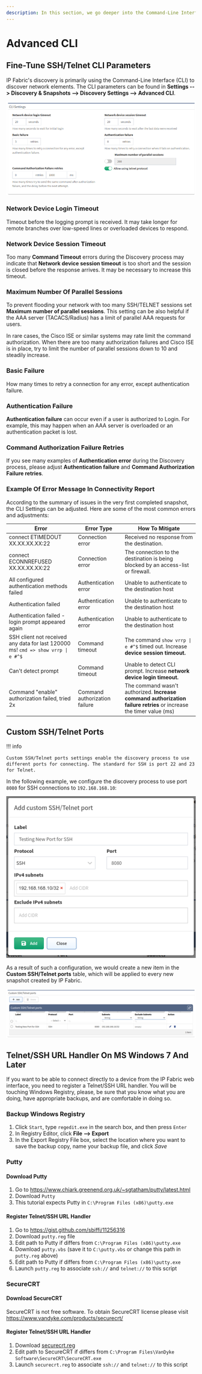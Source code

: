 ```yaml
---
description: In this section, we go deeper into the Command-Line Interface (CLI) to discover network elements that IP Fabric's discovery is primarily using.
---
```


# Advanced CLI

## Fine-Tune SSH/Telnet CLI Parameters

IP Fabric's discovery is primarily using the Command-Line Interface
(CLI) to discover network elements. The CLI parameters can be found in
**Settings --> Discovery & Snapshots --> Discovery Settings --> Advanced CLI**.

![CLI Settings](advanced_cli/cli_settings.png)

### Network Device Login Timeout

Timeout before the logging prompt is received. It may take longer for
remote branches over low-speed lines or overloaded devices to respond.

### Network Device Session Timeout

Too many **Command Timeout** errors during the Discovery process may
indicate that **Network device session timeout** is too short and the session is closed before the response arrives. It may be necessary to increase this timeout.

### Maximum Number Of Parallel Sessions

To prevent flooding your network with too many SSH/TELNET sessions set
**Maximum number of parallel sessions**. This setting can be also
helpful if the AAA server (TACACS/Radius) has a limit of parallel AAA
requests for users.

In rare cases, the Cisco ISE or similar systems may rate limit the
command authorization. When there are too many authorization failures
and Cisco ISE is in place, try to limit the number of parallel sessions
down to 10 and steadily increase.

### Basic Failure

How many times to retry a connection for any error, except
authentication failure.

### Authentication Failure

**Authentication failure** can occur even if a user is authorized to
Login. For example, this may happen when an AAA server is overloaded or
an authentication packet is lost.

### Command Authorization Failure Retries

If you see many examples of **Authentication error** during the
Discovery process, please adjust **Authentication failure** and
**Command Authorization Failure retries**.

### Example Of Error Message In Connectivity Report

According to the summary of issues in the very first completed snapshot,
the CLI Settings can be adjusted. Here are some of the most common
errors and adjustments:

| Error                                                                            | Error Type                    | How To Mitigate                                                                                                    |
| -------------------------------------------------------------------------------- | ----------------------------- | ------------------------------------------------------------------------------------------------------------------ |
| connect ETIMEDOUT XX.XX.XX.XX:22                                                 | Connection error              | Received no response from the destination.                                                                         |
| connect ECONNREFUSED XX.XX.XX.XX:22                                              | Connection error              | The connection to the destination is being blocked by an access-list or firewall.                                  |
| All configured authentication methods failed                                     | Authentication error          | Unable to authenticate to the destination host                                                                     |
| Authentication failed                                                            | Authentication error          | Unable to authenticate to the destination host                                                                     |
| Authentication failed - login prompt appeared again                              | Authentication error          | Unable to authenticate to the destination host                                                                     |
| SSH client not received any data for last 120000 ms! `cmd => show vrrp \| e #^$` | Command timeout               | The command `show vrrp \| e #^$` timed out. Increase **device session timeout.**                                   |
| Can't detect prompt                                                              | Command timeout               | Unable to detect CLI prompt. Increase **network device login timeout.**                                            |
| Command "enable" authorization failed, tried 2x                                  | Command authorization failure | The command wasn't authorized. **Increase command authorization failure retries** or increase the timer value (ms) |

## Custom SSH/Telnet Ports

!!! info

    Custom SSH/Telnet ports settings enable the discovery process to use different ports for connecting. The standard for SSH is port 22 and 23 for Telnet.

In the following example, we configure the discovery process to use port `8080`
for SSH connections to `192.168.168.10`:

![Add custom SSH/Telnet port](advanced_cli/add_custom_ssh_telnet_port.png)

As a result of such a configuration, we would create a new item in the **Custom
SSH/Telnet ports** table, which will be applied to every new snapshot created by
IP Fabric.

![Custom SSH/Telnet ports](advanced_cli/custom_ssh_telnet_ports.png)

## Telnet/SSH URL Handler On MS Windows 7 And Later

If you want to be able to connect directly to a device from the IP Fabric web
interface, you need to register a Telnet/SSH URL handler. You will be touching
Windows Registry, please, be sure that you know what you are doing, have
appropriate backups, and are comfortable in doing so.

### Backup Windows Registry

1. Click `Start`, type `regedit.exe` in the search box, and then press `Enter`
2. In Registry Editor, click **File --> Export**
3. In the Export Registry File box, select the location where you want to save the backup copy, name your backup file, and click _Save_

### Putty

#### Download Putty

1. Go to <https://www.chiark.greenend.org.uk/~sgtatham/putty/latest.html>
2. Download `Putty`
3. This tutorial expects Putty in `C:\Program Files (x86)\putty.exe`

#### Register Telnet/SSH URL Handler

1. Go to <https://gist.github.com/sbiffi/11256316>
2. Download `putty.reg` file
3. Edit path to Putty if differs from `C:\Program Files (x86)\putty.exe`
4. Download `putty.vbs` (save it to `C:\putty.vbs` or change this path in `putty.reg` above)
5. Edit path to Putty if differs from `C:\Program Files (x86)\putty.exe`
6. Launch `putty.reg` to associate `ssh://` and `telnet://` to this script

### SecureCRT

#### Download SecureCRT

SecureCRT is not free software. To obtain SecureCRT license please visit <https://www.vandyke.com/products/securecrt/>

#### Register Telnet/SSH URL Handler

1. Download [securecrt.reg](advanced_cli/securecrt.reg)
2. Edit path to SecureCRT if differs from `C:\Program Files\VanDyke Software\SecureCRT\SecureCRT.exe`
3. Launch `securecrt.reg` to associate `ssh://` and `telnet://` to this script
